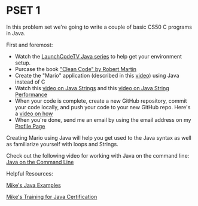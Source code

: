 PSET 1
==========


In this problem set we're going to write a couple of basic CS50 C programs in Java.

First and foremost:

* Watch the [LaunchCodeTV Java series](http://tv.launchcode.us/#/videos/java-on-the-command-line?lesson=Java) to help get your environment setup.
* Purcase the book ["Clean Code" by Robert Martin](http://www.amazon.com/Clean-Code-Handbook-Software-Craftsmanship/dp/0132350882)
* Create the "Mario" application (described in this [video](https://www.youtube.com/watch?v=z32BxNe2Sfc)) using Java instead of C
* Watch this [video on Java Strings](http://tv.launchcode.us/#/videos/java_strings?lesson=Java) and this [video on Java String Performance](http://tv.launchcode.us/#/videos/java_strings_performance?lesson=Java)
* When your code is complete, create a new GitHub repository, commit your code locally, and push your code to your new GitHub repo.  Here's a [video on how](http://tv.launchcode.us/#/videos/github?lesson=Git)
* When you're done, send me an email by using the email address on my [Profile Page](https://github.com/MoMenne)

Creating Mario using Java will help you get used to the Java syntax as well as familiarize yourself with loops and Strings.

Check out the following video for working with Java on the command line:
[Java on the Command Line](http://tv.launchcode.us/#/videos/java-on-the-command-line?lesson=Java)

Helpful Resources:

[Mike's Java Examples](https://github.com/MoMenne/cs50-java-examples)

[Mike's Training for Java Certification](https://github.com/MoMenne/summer-scjp)
